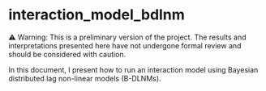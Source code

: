 # interaction_model_bdlnm
⚠️ Warning: This is a preliminary version of the project. The results and interpretations presented here have not undergone formal review and should be considered with caution.

In this document, I present how to run an interaction model using Bayesian distributed lag non-linear models (B-DLNMs).


